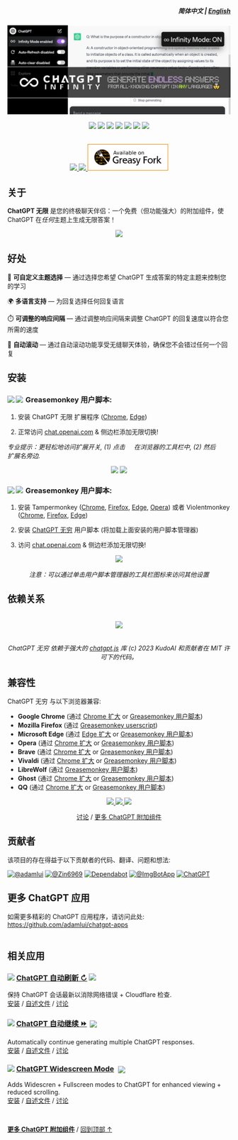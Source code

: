 <div align="right">
<h5>简体中文 | <a href="../..#readme">English</a></h5>
</div>

<picture>
    <source type="image/webp" srcset="https://raw.githubusercontent.com/adamlui/chatgpt-infinity/main/chrome/media/images/tiles/marquee-promo-tile-1400x560.webp">
    <img src="https://raw.githubusercontent.com/adamlui/chatgpt-infinity/main/chrome/media/images/tiles/marquee-promo-tile-1400x560.png">
</picture>

<p>

<div align="center">

![](https://img.shields.io/badge/安装-10,000+-2bbbd8?logo=docusign&logoColor=white&labelColor=464646&style=for-the-badge)
[![](https://img.shields.io/badge/许可证-MIT-green.svg?logo=internetarchive&logoColor=white&labelColor=464646&style=for-the-badge)](LICENSE.md)
[![](https://img.shields.io/github/commit-activity/m/adamlui/chatgpt-infinity?label=提交&logo=github&logoColor=white&labelColor=464646&style=for-the-badge)](https://github.com/adamlui/chatgpt-infinity/commits/main)
[![](https://img.shields.io/codefactor/grade/github/adamlui/chatgpt-infinity?label=代码质量&logo=codefactor&logoColor=white&labelColor=464646&style=for-the-badge)](https://www.codefactor.io/repository/github/adamlui/chatgpt-infinity)
[![](https://img.shields.io/badge/供电-chatgpt.js-black?logo=gamejolt&logoColor=white&labelColor=464646&style=for-the-badge)](https://github.com/kudoai/chatgpt.js)
[![](https://img.shields.io/badge/提及于-Awesome-cca8c4?logo=awesomelists&logoColor=white&labelColor=464646&style=for-the-badge)](https://github.com/awesome-scripts/awesome-userscripts#chatgpt)
[![](https://img.shields.io/badge/网站-https://chatgptinfinity.com-lightgrey?logo=dribbble&logoColor=white&labelColor=464646&style=for-the-badge)](https://chatgptinfinity.com)

<br>

<a href="https://chatgptinfinity.com/chrome" target="_blank">
    <picture>
        <source type="image/webp" srcset="https://raw.githubusercontent.com/adamlui/chatgpt-infinity/main/media/images/badges/chrome-store/available-in-the-chrome-web-store-green-square-border-light-498x152.webp">
        <img width=auto height=60 src="https://raw.githubusercontent.com/adamlui/chatgpt-infinity/main/media/images/badges/chrome-store/available-in-the-chrome-web-store-green-square-border-light-498x152.png">
    </picture>
</a>
<a href="https://chatgptinfinity.com/edge" target="_blank">
    <picture>
        <source type="image/webp" srcset="https://raw.githubusercontent.com/adamlui/chatgpt-infinity/main/media/images/badges/microsoft-store/get-it-from-microsoft-blue-square-border-light-457x157.webp">
        <img width=auto height=60 src="https://raw.githubusercontent.com/adamlui/chatgpt-infinity/main/media/images/badges/microsoft-store/get-it-from-microsoft-blue-square-border-light-457x157.png">
    </picture>
</a>
<a href="https://chatgptinfinity.com/greasyfork" target="_blank">
    <picture>
        <source type="image/webp" srcset="https://raw.githubusercontent.com/adamlui/chatgpt-infinity/main/media/images/badges/greasy-fork/available-on-greasy-fork-gold-square-border-light-816x262.webp">
        <img width=auto height=60 src="https://raw.githubusercontent.com/adamlui/chatgpt-infinity/main/media/images/badges/greasy-fork/available-on-greasy-fork-gold-square-border-light-816x262.png">
    </picture>
</a>

</div>

## 关于

**ChatGPT 无限** 是您的终极聊天伴侣：一个免费（但功能强大）的附加组件，使 ChatGPT 在*任何*主题上生成无限答案！

<div align="center">

<picture>
    <source type="image/webp" srcset="https://raw.githubusercontent.com/adamlui/chatgpt-infinity/main/media/images/screenshots/infinity-mode-on-ss-zoomed-out.webp">
    <img src="https://raw.githubusercontent.com/adamlui/chatgpt-infinity/main/media/images/screenshots/infinity-mode-on-ss-zoomed-out.png">
</picture>

</div>

## 好处

🧠 **可自定义主题选择** — 通过选择您希望 ChatGPT 生成答案的特定主题来控制您的学习

🌍 **多语言支持** — 为回复选择任何回复语言

⏱️ **可调整的响应间隔** — 通过调整响应间隔来调整 ChatGPT 的回复速度以符合您所需的速度

📜 **自动滚动** — 通过自动滚动功能享受无缝聊天体验，确保您不会错过任何一个回复

## 安装

### <img style="margin: 0 2px -0.065rem 0" height=17 src="https://i.imgur.com/SATGr8j.png"><img style="margin: 0 2px -0.035rem 1px" height=17.5 src="https://i.imgur.com/wcCg3al.png"> Greasemonkey 用户脚本:

1. 安装 ChatGPT 无限 扩展程序 ([Chrome](https://chatgptinfinity.com/chrome), [Edge](https://chatgptinfinity.com/edge))

2. 正常访问 [chat.openai.com](https://chat.openai.com) & 侧边栏添加无限切换!

*专业提示：更轻松地访问扩展开关, (1) 点击 <img height=12 width=12 src="https://user-images.githubusercontent.com/10906554/232301021-9fd8a67a-8911-4dd1-8455-2eb3757428b9.png"> 在浏览器的工具栏中, (2) 然后 <img height=12 width=12 src="https://user-images.githubusercontent.com/10906554/232302439-45d547e5-f96e-464d-ab43-da9c028caf10.png"> 扩展名旁边.*

<div align="center">

<picture>
    <source type="image/webp" srcset="https://raw.githubusercontent.com/adamlui/chatgpt-infinity/main/media/images/screenshots/chrome-extension-pin-instructions.webp">
    <img width=268 src="https://raw.githubusercontent.com/adamlui/chatgpt-infinity/main/media/images/screenshots/chrome-extension-pin-instructions.png">
</picture>
<picture>
    <source type="image/webp" srcset="https://raw.githubusercontent.com/adamlui/chatgpt-infinity/main/media/images/screenshots/zh-cn/chrome-extension-menu.webp">
    <img width=268 src="https://raw.githubusercontent.com/adamlui/chatgpt-infinity/main/media/images/screenshots/zh-cn/chrome-extension-menu.png">
</picture>

</div>

### <img style="margin: 0 2px -0.065rem 0" height=17 src="https://i.imgur.com/SATGr8j.png"><img style="margin: 0 2px -0.035rem 1px" height=17.5 src="https://i.imgur.com/wcCg3al.png"> Greasemonkey 用户脚本:

1. 安装 Tampermonkey ([Chrome](https://chrome.google.com/webstore/detail/tampermonkey/dhdgffkkebhmkfjojejmpbldmpobfkfo), [Firefox](https://addons.mozilla.org/firefox/addon/tampermonkey/), [Edge](https://microsoftedge.microsoft.com/addons/detail/tampermonkey/iikmkjmpaadaobahmlepeloendndfphd), [Opera](https://addons.opera.com/extensions/details/tampermonkey-beta/)) 或者 Violentmonkey ([Chrome](https://chrome.google.com/webstore/detail/violent-monkey/jinjaccalgkegednnccohejagnlnfdag), [Firefox](https://addons.mozilla.org/firefox/addon/violentmonkey/), [Edge](https://microsoftedge.microsoft.com/addons/detail/violentmonkey/eeagobfjdenkkddmbclomhiblgggliao))

2. 安装 [ChatGPT 无穷](https://chatgptinfinity.com/greasyfork) 用户脚本 (将加载上面安装的用户脚本管理器)

3. 访问 [chat.openai.com](https://chat.openai.com) & 侧边栏添加无限切换!

<div align="center">

<picture>
    <source type="image/webp" srcset="https://raw.githubusercontent.com/adamlui/chatgpt-infinity/main/media/images/screenshots/zh-cn/infinity-mode-toggle.webp">
    <img src="https://raw.githubusercontent.com/adamlui/chatgpt-infinity/main/media/images/screenshots/zh-cn/infinity-mode-toggle.jpg">
</picture>

<p>

*注意：可以通过单击用户脚本管理器的工具栏图标来访问其他设置*

</div>

## 依赖关系

<h6>
<div align="center">
<br />

<a href="https://chatgpt.js.org">
<picture>
    <source type="image/webp" srcset="https://raw.githubusercontent.com/kudoai/chatgpt.js/main/media/images/chatgpt.js-logo-light-mode-5995x619.webp">
    <source type="image/webp" media="(prefers-color-scheme: dark)" srcset="https://raw.githubusercontent.com/kudoai/chatgpt.js/main/media/images/chatgpt.js-logo-dark-mode-5995x619.webp">
    <source type="image/png" media="(prefers-color-scheme: dark)" srcset="https://raw.githubusercontent.com/kudoai/chatgpt.js/main/media/images/chatgpt.js-logo-dark-mode-5995x619.png">
    <img width=546 src="https://raw.githubusercontent.com/kudoai/chatgpt.js/main/media/images/chatgpt.js-logo-light-mode-5995x619.png">
</picture></a>
<br /><br />

ChatGPT 无穷 依赖于强大的 [chatgpt.js](https://github.com/kudoai/chatgpt.js) 库 (c) 2023 KudoAI 和贡献者在 MIT 许可下的代码。

</div>
</h6>

## 兼容性

ChatGPT 无穷 与以下浏览器兼容:

- **Google Chrome** (通过 [Chrome 扩大](https://chatgptinfinity.com/chrome) or [Greasemonkey 用户脚本](https://chatgptinfinity.com/greasyfork))
- **Mozilla Firefox** (通过 [Greasemonkey userscript](https://chatgptinfinity.com/greasyfork))
- **Microsoft Edge** (通过 [Edge 扩大](https://chatgptinfinity.com/edge) or [Greasemonkey 用户脚本](https://chatgptinfinity.com/greasyfork))
- **Opera** (通过 [Chrome 扩大](https://chatgptinfinity.com/chrome) or [Greasemonkey 用户脚本](https://chatgptinfinity.com/greasyfork))
- **Brave** (通过 [Chrome 扩大](https://chatgptinfinity.com/chrome) or [Greasemonkey 用户脚本](https://chatgptinfinity.com/greasyfork))
- **Vivaldi** (通过 [Chrome 扩大](https://chatgptinfinity.com/chrome) or [Greasemonkey 用户脚本](https://chatgptinfinity.com/greasyfork))
- **LibreWolf** (通过 [Greasemonkey 用户脚本](https://chatgptinfinity.com/greasyfork))
- **Ghost** (通过 [Chrome 扩大](https://chatgptinfinity.com/chrome) or [Greasemonkey 用户脚本](https://chatgptinfinity.com/greasyfork))
- **QQ** (通过 [Chrome 扩大](https://chatgptinfinity.com/chrome) or [Greasemonkey 用户脚本](https://chatgptinfinity.com/greasyfork))

<div align="center">

<a href="https://chatgptinfinity.com/chrome">
    <picture>
        <source type="image/webp" srcset="https://raw.githubusercontent.com/adamlui/chatgpt-infinity/main/media/images/buttons/add-to-chrome-button.webp">
        <img height=65 src="https://raw.githubusercontent.com/adamlui/chatgpt-infinity/main/media/images/buttons/add-to-chrome-button.png">
    </picture>
</a>
<a href="https://chatgptinfinity.com/edge">
    <picture>
        <source type="image/webp" srcset="https://raw.githubusercontent.com/adamlui/chatgpt-infinity/main/media/images/buttons/add-to-edge-button.webp">
        <img height=65 src="https://raw.githubusercontent.com/adamlui/chatgpt-infinity/main/media/images/buttons/add-to-edge-button.png">
    </picture>
</a>
<a href="https://chatgptinfinity.com/greasyfork">
    <picture>
        <source type="image/webp" srcset="https://raw.githubusercontent.com/adamlui/chatgpt-infinity/main/media/images/buttons/add-userscript-button.webp">
        <img height=65 src="https://raw.githubusercontent.com/adamlui/chatgpt-infinity/main/media/images/buttons/add-userscript-button.png">
    </picture>
</a>

<br>

[讨论](https://chatgptinfinity.com/discuss) / 
[更多 ChatGPT 附加组件](https://github.com/adamlui/chatgpt-apps)

</div>

## 贡献者

该项目的存在得益于以下贡献者的代码、翻译、问题和想法:

[![](https://images.weserv.nl/?url=https://avatars.githubusercontent.com/u/10906554?first-contrib=2023.04.28&h=50&w=50&mask=circle&maxage=7d "@adamlui")](https://github.com/adamlui)
[![](https://images.weserv.nl/?url=https://avatars.githubusercontent.com/u/131989355?first-contrib=2023.04.30-doc-translations&h=50&w=50&mask=circle&maxage=7d "@Zin6969")](https://github.com/Zin6969)
[![](https://images.weserv.nl/?url=https://avatars.githubusercontent.com/in/29110&h=50&w=50&mask=circle&maxage=7d "Dependabot")](https://github.com/dependabot)
[![](https://images.weserv.nl/?url=https://avatars.githubusercontent.com/u/31427850?h=50&w=50&mask=circle&maxage=7d "@ImgBotApp")](https://github.com/ImgBotApp)
[![](https://images.weserv.nl/?url=https://i.imgur.com/tNyIPmG.jpg?h=50&w=50&mask=circle&maxage=7d "ChatGPT")](https://chat.openai.com)

## 更多 ChatGPT 应用

如需更多精彩的 ChatGPT 应用程序，请访问此处: https://github.com/adamlui/chatgpt-apps
<br><br>

## 相关应用

### <picture><source media="(prefers-color-scheme: dark)" srcset="https://i.imgur.com/RduASbD.png"><img width=16 src="https://raw.githubusercontent.com/adamlui/chatgpt-userscripts/main/media/icons/openai-favicon64.png"></picture> [ChatGPT 自动刷新 ↻](https://chatgptevo.com/autorefresh/github) <a href="https://github.com/awesome-scripts/awesome-userscripts#chatgpt"><img src="https://awesome.re/mentioned-badge.svg"></a>

保持 ChatGPT 会话最新以消除网络错误 + Cloudflare 检查.
<br>[安装](https://greasyfork.org/scripts/462422-chatgpt-auto-refresh) / 
[自述文件](https://github.com/adamlui/chatgpt-auto-refresh/tree/main/docs/zh-cn#readme) / 
[讨论](https://chatgptevo.com/autorefresh/discuss)

### <picture><source media="(prefers-color-scheme: dark)" srcset="https://i.imgur.com/RduASbD.png"><img width=16 src="https://raw.githubusercontent.com/adamlui/chatgpt-userscripts/main/media/icons/openai-favicon64.png"></picture> [ChatGPT 自动继续 ⏩](https://chatgptevo.com/autocontinue/github) <a href="https://github.com/awesome-scripts/awesome-userscripts#chatgpt"><img src="https://awesome.re/mentioned-badge.svg" style="margin:0 0 -3px 3px"></a>

Automatically continue generating multiple ChatGPT responses.<br>
[安装](https://greasyfork.org/scripts/466789-chatgpt-auto-continue) / 
[自述文件](https://github.com/adamlui/chatgpt-auto-continue/tree/main/docs/zh-cn#readme) / 
[讨论](https://chatgptevo.com/autocontinue/discussions)

### <img width=17 style="margin-bottom:-1px" src="https://raw.githubusercontent.com/adamlui/chatgpt-widescreen/main/media/images/icons/widescreen-robot-emoji/icon32.png"> [ChatGPT Widescreen Mode](https://chatgptevo.com/widescreen/github) <img src="https://raw.githubusercontent.com/adamlui/chatgpt-widescreen/main/media/images/badges/product-hunt/product-of-the-week-2-larger-centered-rounded-light.svg" style="width: auto; height: 24px; margin:0 0 -4px 5px;" width="auto" height="24" />

Adds Widescren + Fullscreen modes to ChatGPT for enhanced viewing + reduced scrolling.
<br>[安装](https://github.com/adamlui/chatgpt-widescreen/tree/main/docs/zh-cn#安装) / 
[自述文件](https://github.com/adamlui/chatgpt-widescreen/tree/main/docs/zh-cn#readme) / 
[讨论](https://chatgptwidescreen.com/discuss)

<img height=6px width="100%" src="https://raw.githubusercontent.com/andreasbm/readme/master/assets/lines/aqua.png">
  
<a href="https://github.com/adamlui/chatgpt-apps">**更多 ChatGPT 附加组件**</a> / 
<a href="#">回到顶部 ↑</a>

